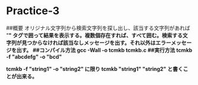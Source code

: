 # Practice-3
##概要
オリジナル文字列から検索文字列を探し出し、該当する文字列があれば "<b>" タグで囲って結果を表示する。複数個存在すれば、すべて囲む。検索する文字列が見つからなければ該当なしメッセージを出す。それ以外はエラーメッセージを出す。
##コンパイル方法
gcc -Wall -o tcmkb tcmkb.c
##実行方法
tcmkb -f "abcdefg" -o "bcd"

tcmkb -f "string1" -o "string2"
に限り
tcmkb "string1" "string2"
と書くことが出来る。
